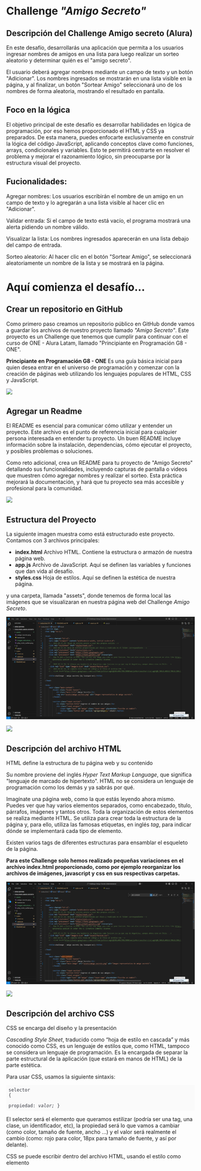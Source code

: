 <h1>Challenge <i>"Amigo Secreto"</i></h1>

<h2>Descripción del Challenge Amigo secreto (Alura)</h2>
<p>
En este desafío, desarrollarás una aplicación que permita a los usuarios ingresar nombres de amigos en una lista para luego realizar un sorteo aleatorio y determinar quién es el "amigo secreto".

El usuario deberá agregar nombres mediante un campo de texto y un botón "Adicionar". Los nombres ingresados se mostrarán en una lista visible en la página, y al finalizar, un botón "Sortear Amigo" seleccionará uno de los nombres de forma aleatoria, mostrando el resultado en pantalla.
</p>

<h2>Foco en la lógica</h2>
<p>El objetivo principal de este desafío es desarrollar habilidades en lógica de programación, por eso hemos proporcionado el HTML y CSS ya preparados. De esta manera, puedes enfocarte exclusivamente en construir la lógica del código JavaScript, aplicando conceptos clave como funciones, arrays, condicionales y variables. Esto te permitirá centrarte en resolver el problema y mejorar el razonamiento lógico, sin preocuparse por la estructura visual del proyecto.
</p>

<h2>Fucionalidades:</h2>
<p>
Agregar nombres: Los usuarios escribirán el nombre de un amigo en un campo de texto y lo agregarán a una lista visible al hacer clic en "Adicionar".
</p>
<p>
Validar entrada: Si el campo de texto está vacío, el programa mostrará una alerta pidiendo un nombre válido.
</p>
<p>
Visualizar la lista: Los nombres ingresados aparecerán en una lista debajo del campo de entrada.
</p>
<p>
Sorteo aleatorio: Al hacer clic en el botón "Sortear Amigo", se seleccionará aleatoriamente un nombre de la lista y se mostrará en la página.
</p>

<h1>Aquí comienza el desafío...</h1>
<h2>Crear un repositorio en GitHub</h2>
<p>Como primero paso creamos un repositorio público en GitHub donde vamos a guardar los archivos de nuestro proyecto llamado <i>"Amigo Secreto"</i>. Este proyecto es un Challenge que tenemos que cumplir para continuar con el curso de ONE - Alura Latam, llamado "Principiante en Programación G8 - ONE".

<b>Principiante en Programación G8 - ONE</b> Es una guía básica inicial para quien desea entrar en el universo de programación y comenzar con la creación de páginas web utilizando los lenguajes populares de HTML, CSS y JavaScript.
</p>
<p align="left"><img src="https://img.shields.io/badge/STATUS:%20-LISTO-green"></p>

<h2>Agregar un Readme</h2>
<p>El README es esencial para comunicar cómo utilizar y entender un proyecto. Este archivo es el punto de referencia inicial para cualquier persona interesada en entender tu proyecto. Un buen README incluye información sobre la instalación, dependencias, cómo ejecutar el proyecto, y posibles problemas o soluciones.
</p>
<p>Como reto adicional, crea un README para tu proyecto de "Amigo Secreto" detallando sus funcionalidades, incluyendo capturas de pantalla o videos que muestren cómo agregar nombres y realizar el sorteo. Esta práctica mejorará la documentación, y hará que tu proyecto sea más accesible y profesional para la comunidad.</p>

<p align="left"><img src="https://img.shields.io/badge/STATUS:%20-EN%20DESAROLLO-yellow"></p>

<h2>Estructura del Proyecto</h2>
<p>La siguiente imagen muestra como está estructurado este proyecto. 
Contamos con 3 archivos principales:

<ul>
  <li><b>index.html</b>  Archivo HTML. Contiene la estructura o armazón de nuestra página web.</li>
  <li><b>app.js</b>  Archivo de JavaScript. Aquí se definen las variables y funciones que dan vida al desafío.</li>
  <li><b>styles.css</b>  Hoja de estilos. Aquí se definen la estética de nuestra página.</li>
</ul>

y una carpeta, llamada "assets", donde tenemos de forma local las imágenes que se visualizaran en nuestra página web del Challenge <i>Amigo Secreto</i>.
</p>

<p align="center"><img src="assets/imagen_estructura_proyecto.png"></p>

<p align="left"><img src="https://img.shields.io/badge/STATUS:%20-LISTO-green"></p>

<h2>Descripción del archivo HTML</h2>

<p>HTML define la estructura de tu página web y su contenido</p>

<p>Su nombre proviene del inglés <i>Hyper Text Markup Language</i>, que significa "lenguaje de marcado de hipertexto".
HTML no se considera un lenguaje de programación como los demás y ya sabrás por qué.

Imagínate una página web, como la que estás leyendo ahora mismo. Puedes ver que hay varios elementos separados, como encabezado, título, párrafos, imágenes y tantos otros. Toda la organización de estos elementos se realiza mediante HTML. 
Se utiliza para crear toda la estructura de la página y, para ello, utiliza las famosas etiquetas, en inglés <i>tag</i>, para indicar dónde se implementará cada tipo de elemento.

Existen varios tags de diferentes estructuras para ensamblar el esqueleto de la página.

<b>Para este Challenge solo hemos realizado pequeñas variaciones en el archivo index.html proporcionado, como por ejemplo reorganizar los archivos de imágenes, javascript y css en sus respectivas carpetas.</b>
</p>

<p align="center"><img src="assets/imagen_archivo_html_head.png"></p>

<p align="left"><img src="https://img.shields.io/badge/STATUS:%20-LISTO-green"></p>

<h2>Descripción del archivo CSS</h2>

<p>CSS se encarga del diseño y la presentación</p>

<p>
<i>Cascading Style Sheet</i>, traducido como “hoja de estilo en cascada” y más conocido como CSS, es un lenguaje de estilos que, como HTML, tampoco se considera un lenguaje de programación. Es la encargada de separar la parte estructural de la aplicación (que estará en manos de HTML) de la parte estética.

Para usar CSS, usamos la siguiente sintaxis:

<code style="font-family: monospace;font-size: 12px;gap: 10px;display: block;overflow-x: auto;padding: .5em;color: #383a42;background: #fafafa;">selector {  
  propiedad: <i>valor;</i>
}</code>

El selector será el elemento que queramos estilizar (podría ser una tag, una clase, un identificador, etc), la propiedad será lo que vamos a cambiar (como color, tamaño de fuente, ancho ...) y el valor será realmente el cambio (como: rojo para color, 18px para tamaño de fuente, y así por delante).

CSS se puede escribir dentro del archivo HTML, usando el estilo como elemento <style> o como atributo de algún otro elemento <p style="">. También se puede escribir en un archivo separado, solo CSS, importándolo al documento HTML por lo general dentro del <head> de este archivo.

Algo muy importante a destacar es la posibilidad de utilizar más de un archivo CSS al mismo tiempo, para estilizar la aplicación. De ahí la palabra "cascada". Esto permite varias interacciones diferentes, pero debes tener cuidado de no perderte y confundir el código, siempre siguiendo las reglas para esto.

<b>Para este Challenge solo hemos realizado pequeñas variaciones en el css proporcionado, como por ejemplo las propiedades para hacer la página portable o visible correctamente en un celular</b>
</p>

<p align="center"><img src="assets/imagen_archivo_css_media.png"></p>

<p align="left"><img src="https://img.shields.io/badge/STATUS:%20-LISTO-green"></p>


<h2>Descripción del archivo JS</h2>

<p>JavaScript se utiliza para añadir interacción y dinamismo</p>

<p>
Javascript, es el único lenguaje de programación de las 3 tecnologías mencionadas.

Las funcionalidades dinámicas que vemos cuando abrimos un sitio web lo hace Javascript. Agrega movimiento a las páginas web, además de permitir el procesamiento y transformación de los datos enviados y recibidos. Te permite crear contenidos que se actualizan de forma dinámica y animada, dando vida a aplicaciones que antes solo estaban estructuradas estáticamente con HTML.

Al igual que CSS, Javascript se puede escribir dentro del código HTML utilizando el tag <i style="font-family: monospace;">script</i> o bien como en un archivo separado, importándose dentro del atributo de ese mismo elemento (por lo general añadido al final de archivo HTML en el body)

Algo importante a tener en cuenta es que este lenguaje se puede utilizar tanto en el lado del cliente como en el lado del servidor, utilizando tecnologías necesarias para ello, como Node.js.

<b>Para este Challenge además de implementar las funciones de agregarAmigo() y sortearAmigo() solicitadas como requerimiento de este Challenge, se agregaron funciones que permiten por ejemplo introducir con el teclado los nombres al presionar enter sin necesidad de utilizar el mouse o hacer tab al botón de agregar amigo. También se aplicaron validaciones a los nombres para evitar que se ingresaran nombres nulos, con espacios en blanco al comienzo o al final y también se valida si un nombre ya existe en la lista. En este último caso es para evitar que si tenemos dos amigos con el mismo nombre haya alguna confusión con lo cuál el usuario podría agregar el segundo nombre o el apellido o la inicial del mismo. Se trabajó también para conseguir que los nombres queden con el formato de primera letra en mayúsculas y las restantes en minúsculas.</b>
</p>

<p align="center"><img src="assets/imagen_archivo_javascript.png"></p>

<p align="left"><img src="https://img.shields.io/badge/STATUS:%20-EN%20DESAROLLO-yellow"></p>


<i>Fuente: https://www.aluracursos.com/blog/html-css-javascript-cuales-son-las-diferencias</i>
